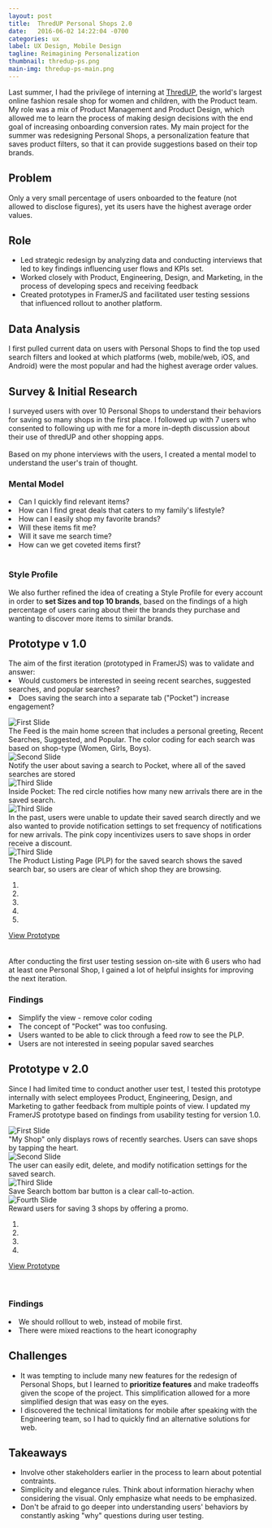 ```yaml
---
layout: post
title:  ThredUP Personal Shops 2.0
date:   2016-06-02 14:22:04 -0700
categories: ux
label: UX Design, Mobile Design
tagline: Reimagining Personalization
thumbnail: thredup-ps.png
main-img: thredup-ps-main.png
---
```

<section>
    <p class="intro">Last summer, I had the privilege of interning at <a href="http://thredup.com" target="_blank">ThredUP</a>, the world's largest online fashion resale shop for women and children, with the Product team. My role was a mix of Product Management and Product Design, which allowed me to learn  the process of making design decisions with the end goal of increasing onboarding conversion rates. My main project for the summer was redesigning Personal Shops, a personalization feature that saves product filters, so that it can provide suggestions based on their top brands.</p>
</section>

<div class="row">
  <div class="col-md-6 project-problem">
  		<h2 class="block-title">Problem</h2>
  		  Only a very small percentage of users onboarded to the feature (not allowed to disclose figures), yet its users have the highest average order values.
  </div>
  <div class="col-md-6 project-role">
  	<h2 class="block-title">Role</h2>
      <ul>
      <li>Led strategic redesign by analyzing data and conducting interviews that led to key findings influencing user flows and KPIs set.</li>
        <li>Worked closely with Product, Engineering, Design, and Marketing, in the process of developing specs and receiving feedback</li>
        <li>Created prototypes in FramerJS and facilitated user testing sessions that influenced rollout to another platform.</li>
      </ul>
  	</div>

</div>

<section>
<h1 class="section-title">Data Analysis</h1>

I first pulled current data on users with Personal Shops to find the top used search filters and looked at which platforms (web, mobile/web, iOS, and Android) were the most popular and had the highest average order values.
</section>

<section>
<h1 class="section-title">Survey & Initial Research</h1>
I surveyed users with over 10 Personal Shops to understand their behaviors for saving so many shops in the first place. I followed up with 7 users who consented to following up with me for a more in-depth discussion about their use of thredUP and other shopping apps.
<br>
<br>
Based on my phone interviews with the users, I created a mental model to understand the user's train of thought.
  <h3 class="subtitle">Mental Model</h3>
    <li>Can I quickly find relevant items?</li>
    <li>How can I find great deals that caters to my family's lifestyle?</li>
    <li>How can I easily shop my favorite brands?</li>
    <li>Will these items fit me?</li>
    <li>Will it save me search time?</li>
    <li>How can we get coveted items first?</li>
<br>
<p>
<h3 class="subtitle">Style Profile</h3>
We also further refined the idea of creating a Style Profile for every account in order to <strong>set Sizes and top 10 brands</strong>, based on the findings of a high percentage of users caring about their the brands they purchase and wanting to discover more items to similar brands.
</section>

<section>
<h1 class="section-title">Prototype v 1.0</h1>
The aim of the first iteration (prototyped in FramerJS) was to validate and answer:
<li>Would customers be interested in seeing recent searches, suggested searches, and popular searches?</li>
<li>Does saving the search into a separate tab ("Pocket") increase engagement?</li>
<p>
<div id="myCarousel" class="carousel slide" data-ride="carousel">
  <!-- Carousel indicators -->
  <!-- Wrapper for carousel items -->
  <div class="carousel-inner">
      <div class="item active">
          <img src="/img/portfolio/thredup-ps/v1-home.png" alt="First Slide">
          <div class="carousel-caption active">
          The Feed is the main home screen that includes a personal greeting, Recent Searches, Suggested, and Popular. The color coding for each search was based on shop-type (Women, Girls, Boys).
          </div>
      </div>
      <div class="item">
          <img src="/img/portfolio/thredup-ps/v1-popup.png" alt="Second Slide">
          <div class="carousel-caption active">
          Notify the user about saving a search to Pocket, where all of the saved searches are stored
          </div>
      </div>
      <div class="item">
          <img src="/img/portfolio/thredup-ps/v1-pocket.png" alt="Third Slide">
          <div class="carousel-caption active">
          Inside Pocket: The red circle notifies how many new arrivals there are in the saved search.
          </div>
      </div>
      <div class="item">
          <img src="/img/portfolio/thredup-ps/v1-pocketedit.png" alt="Third Slide">
          <div class="carousel-caption active">
          In the past, users were unable to update their saved search directly and we also wanted to provide notification settings to set frequency of notifications for new arrivals. The pink copy incentivizes users to save shops in order receive a discount.
          </div>
      </div>
      <div class="item">
          <img src="/img/portfolio/thredup-ps/v1-PLP.png" alt="Third Slide">
          <div class="carousel-caption active">
          The Product Listing Page (PLP) for the saved search shows the saved search bar, so users are clear of which shop they are browsing.
          </div>
      </div>
  </div>
  <ol class="carousel-indicators">
      <li data-target="#myCarousel" data-slide-to="0" class="active"></li>
      <li data-target="#myCarousel" data-slide-to="1"></li>
      <li data-target="#myCarousel" data-slide-to="2"></li>
      <li data-target="#myCarousel" data-slide-to="3"></li>
      <li data-target="#myCarousel" data-slide-to="4"></li>
  </ol>   
  <!-- Carousel controls -->
  <a class="carousel-control left" href="#myCarousel" data-slide="prev">
      <span class="glyphicon glyphicon-chevron-left"></span>
  </a>
  <a class="carousel-control right" href="#myCarousel" data-slide="next">
      <span class="glyphicon glyphicon-chevron-right"></span>
  </a>
</div>
<p>
<div class="cta">
  <a href="http://share.framerjs.com/y2r6k8czd5k7/" target="_blank">View Prototype</a>
</div>
<br>
<br>
After conducting the first user testing session on-site with 6 users who had at least one Personal Shop, I gained a lot of helpful insights for improving the next iteration.
<h3 class="subtitle">Findings</h3>
  <li>Simplify the view - remove color coding</li>
  <li>The concept of "Pocket" was too confusing.</li>
  <li>Users wanted to be able to click through a feed row to see the PLP.</li>
  <li>Users are not interested in seeing popular saved searches</li>
</section>

<section>
  <h1 class="section-title">Prototype v 2.0</h1>
  Since I had limited time to conduct another user test, I tested this prototype internally with select employees Product, Engineering, Design, and Marketing to gather feedback from multiple points of view. I updated my FramerJS prototype based on findings from usability testing for version 1.0.
  <p>
    <div id="v2Carousel" class="carousel slide" data-ride="carousel">
    <!-- Carousel indicators -->
    <!-- Wrapper for carousel items -->
    <div class="carousel-inner">
        <div class="item active">
            <img src="/img/portfolio/thredup-ps/v2-home.png" class="img-responsive" alt="First Slide">
            <div class="carousel-caption active">
            "My Shop" only displays rows of recently searches. Users can save shops by tapping the heart.
            </div>
        </div>
        <div class="item">
            <img src="/img/portfolio/thredup-ps/v2-edit.png" alt="Second Slide">
            <div class="carousel-caption active">
            The user can easily edit, delete, and modify notification settings for the saved search.
            </div>
        </div>
        <div class="item">
            <img src="/img/portfolio/thredup-ps/v2-PLPsave.png" alt="Third Slide">
            <div class="carousel-caption active">
           Save Search bottom bar button is a clear call-to-action.
            </div>
        </div>
        <div class="item">
            <img src="/img/portfolio/thredup-ps/v2-promo.png" alt="Fourth Slide">
            <div class="carousel-caption active">
            Reward users for saving 3 shops by offering a promo.
            </div>
        </div>
    </div>
    <ol class="carousel-indicators">
        <li data-target="#v2Carousel" data-slide-to="0" class="active"></li>
        <li data-target="#v2Carousel" data-slide-to="1"></li>
        <li data-target="#v2Carousel" data-slide-to="2"></li>
        <li data-target="#v2Carousel" data-slide-to="3"></li>
    </ol>   
    <!-- Carousel controls -->
    <a class="carousel-control left" href="#v2Carousel" data-slide="prev">
        <span class="glyphicon glyphicon-chevron-left"></span>
    </a>
    <a class="carousel-control right" href="#v2Carousel" data-slide="next">
        <span class="glyphicon glyphicon-chevron-right"></span>
    </a>
</div>
<p>
  <div class="cta">
    <a href="http://share.framerjs.com/daab0qd1fmzh/" target="_blank">View Prototype</a>
  </div>
  <br>
  <br>
  <h3 class="subtitle">Findings</h3>
    <li>We should rolllout to web, instead of mobile first.</li>
    <li>There were mixed reactions to the heart iconography</li>
</section>

<section>
<h1 class="section-title">Challenges</h1>
<ul>
  <li>It was tempting to include many new features for the redesign of Personal Shops, but I learned to <strong>prioritize features</strong> and make tradeoffs given the scope of the project. This simplification allowed for a more simplified design that was easy on the eyes.</li>
  <li>I discovered the technical limitations for mobile after speaking with the Engineering team, so I had to quickly find an alternative solutions for web.</li>
</ul>
</section>

<section>
<h1 class="section-title">Takeaways</h1>
<ul>
	<li>Involve other stakeholders earlier in the process to learn about potential contraints.</li>
	<li>Simplicity and elegance rules. Think about information hierachy when considering the visual. Only emphasize what needs to be emphasized. </li>
	<li>Don't be afraid to go deeper into understanding users' behaviors by constantly asking "why" questions during user testing.</li>
</ul>
</section>




<!-- {% highlight ruby %}
def print_hi(name)
  puts "Hi, #{name}"
end
print_hi('Tom')
#=> prints 'Hi, Tom' to STDOUT.
{% endhighlight %}

Check out the [Jekyll docs][jekyll-docs] for more info on how to get the most out of Jekyll. File all bugs/feature requests at [Jekyll’s GitHub repo][jekyll-gh]. If you have questions, you can ask them on [Jekyll Talk][jekyll-talk].

[jekyll-docs]: http://jekyllrb.com/docs/home
[jekyll-gh]:   https://github.com/jekyll/jekyll
[jekyll-talk]: https://talk.jekyllrb.com/ -->
